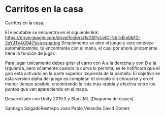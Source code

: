 # Carritos en la casa
 Carritos en la casa.

El ejecutable se encuentra en el siguiente link: https://drive.google.com/drive/folders/1sGSPvUvIC-Nb-kEm0bF2-2eYJTy4G94j?usp=sharing
Simplemente se abre el juego y este empieza automáticamnte, te encontrarás
con el manú, el cual por ahora únicamente tiene la función de jugar.

Para jugar unicamente debes girar el carro con A a la derecha y con D
a la izquierda, pero sólamente cuando la curva lo permita,
se te notificará que el giro está activado en la parte superior izquierda 
de la pantalla.
El objetivo en esta version alpha del juego es completar el circuito
sin chocarse y en el menor tiempo posible, encontrando la ruta más rápida
y efectiva entre los puntos que van apareciendo en el mapa.



Desarrollado con Unity 2019.3 y StarUML	 (Diagrama de clases).

Santiago SalgadoRestrepo
Juan Pablo Velandia
David Gomez
